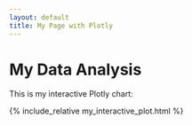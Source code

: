 ```yaml
---
layout: default
title: My Page with Plotly
---
```


# My Data Analysis

This is my interactive Plotly chart:

{% include_relative my_interactive_plot.html %}
